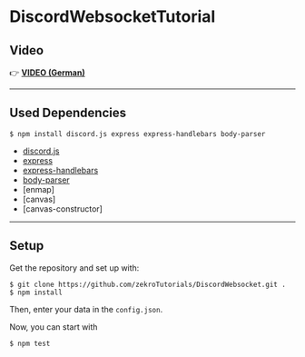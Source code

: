 # DiscordWebsocketTutorial

## Video

👉 [**VIDEO (German)**](https://youtu.be/LxLob6-8Sl0)

---

## Used Dependencies

```
$ npm install discord.js express express-handlebars body-parser
```

- [discord.js](https://www.npmjs.com/package/discord.js)
- [express](https://www.npmjs.com/package/express)
- [express-handlebars](https://www.npmjs.com/package/express-handlebars)
- [body-parser](https://www.npmjs.com/package/body-parser)
- [enmap]
- [canvas]
- [canvas-constructor]
---

## Setup

Get the repository and set up with:
```
$ git clone https://github.com/zekroTutorials/DiscordWebsocket.git .
$ npm install
```

Then, enter your data in the `config.json`.

Now, you can start with
```
$ npm test
```
